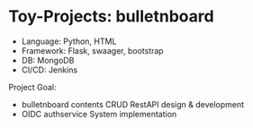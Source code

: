 # Toy-Projects: bulletnboard
 - Language: Python, HTML
 - Framework: Flask, swaager, bootstrap
 - DB: MongoDB
 - CI/CD: Jenkins
 
 Project Goal:
  - bulletnboard contents CRUD RestAPI design & development
  - OIDC authservice System implementation 
